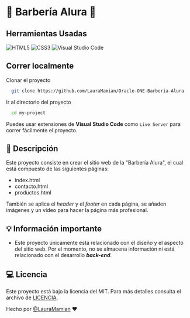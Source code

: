 # 💈 Barbería Alura 💈

## Herramientas Usadas

![HTML5](https://img.shields.io/badge/html5-%23E34F26.svg?style=for-the-badge&logo=html5&logoColor=white)
![CSS3](https://img.shields.io/badge/css3-%231572B6.svg?style=for-the-badge&logo=css3&logoColor=white)
![Visual Studio Code](https://img.shields.io/badge/Visual%20Studio%20Code-0078d7.svg?style=for-the-badge&logo=visual-studio-code&logoColor=white)

## Correr localmente

Clonar el proyecto

```bash
  git clone https://github.com/LauraMamian/Oracle-ONE-Barberia-Alura
```

Ir al directorio del proyecto

```bash
  cd my-project
```

Puedes usar extensiones de **Visual Studio Code** como `Live Server` para correr fácilmente el proyecto.

## 📖 Descripción 

Este proyecto consiste en crear el sitio web de la "Barbería Alura", el cual está compuesto de las siguientes páginas:

- index.html
- contacto.html
- productos.html

También se aplica el *header* y el *footer* en cada página, se añaden imágenes y un vídeo para hacer la página más profesional.

## 💡 Información importante

- Este proyecto únicamente está relacionado con el diseño y el aspecto del sitio web. Por el momento, no se almacena información ni está relacionado con el desarrollo ***back-end***.

## 💻 Licencia

Este proyecto está bajo la licencia del MIT. Para más detalles consulta el archivo de [LICENCIA](https://choosealicense.com/licenses/mit/).

Hecho por [@LauraMamian](https://www.github.com/LauraMamian) ❤